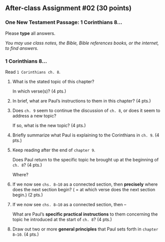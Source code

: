 ## After-class Assignment #02 (30 points)

### One New Testament Passage: 1 Corinthians 8…

Please **type** all answers.

_You may use class notes, the Bible, Bible references books, or the internet, to find answers._

### 1 Corinthians 8…

Read `1 Corinthians ch. 8`.

1. What is the stated topic of this chapter?

   In which verse(s)? (4 pts.)

2. In brief, what are Paul’s instructions to them in this chapter? (4 pts.)

3. Does `ch. 9` seem to continue the discussion of `ch. 8`, or does it seem to address a new topic?

   If so, what is the new topic? (4 pts.)

4. Briefly summarize what Paul is explaining to the Corinthians in `ch. 9`. (4 pts.)

5. Keep reading after the end of `chapter 9`.

   Does Paul return to the specific topic he brought up at the beginning of `ch. 8`? (4 pts.)

   Where?

6. If we now see `chs. 8–10` as a connected section, then **precisely** where does the next section begin? ( = at which verse does the next section begin.) (2 pts.)

7. If we now see `chs. 8–10` as a connected section, then –

   What are Paul’s **specific practical instructions** to them concerning the topic he introduced at the start of `ch. 8`? (4 pts.)

8. Draw out two or more **general principles** that Paul sets forth in `chapter 8–10`. (4 pts.)